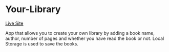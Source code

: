 # Your-Library

[Live Site](https://dayo-akinsola.github.io/Your-Library/)

App that allows you to create your own library by adding a book name, author, number of pages and whether you have read the book or not.
Local Storage is used to save the books.
